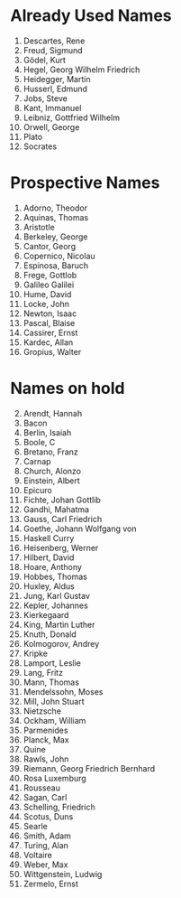 # Already Used Names

1. Descartes, Rene
1. Freud, Sigmund
1. Gödel, Kurt
1. Hegel, Georg Wilhelm Friedrich
1. Heidegger, Martin
1. Husserl, Edmund
1. Jobs, Steve
1. Kant, Immanuel
1. Leibniz, Gottfried Wilhelm
1. Orwell, George
1. Plato
1. Socrates


# Prospective Names

1. Adorno, Theodor
1. Aquinas, Thomas
1. Aristotle
1. Berkeley, George
1. Cantor, Georg
1. Copernico, Nicolau
1. Espinosa, Baruch
1. Frege, Gottlob
1. Galileo Galilei
1. Hume, David
1. Locke, John
1. Newton, Isaac
1. Pascal, Blaise
2. Cassirer, Ernst
3. Kardec, Allan
4. Gropius, Walter

# Names on hold

2. Arendt, Hannah
3. Bacon
4. Berlin, Isaiah
5. Boole, C
6. Bretano, Franz
7. Carnap
8. Church, Alonzo
9. Einstein, Albert
10. Epicuro
11. Fichte, Johan Gottlib
12. Gandhi, Mahatma  
13. Gauss, Carl Friedrich
14. Goethe, Johann Wolfgang von
15. Haskell Curry
16. Heisenberg, Werner
17. Hilbert, David
18. Hoare, Anthony
19. Hobbes, Thomas
20. Huxley, Aldus
21. Jung, Karl Gustav 
22. Kepler, Johannes
23. Kierkegaard
24. King, Martin Luther
25. Knuth, Donald
26. Kolmogorov, Andrey
27. Kripke
28. Lamport, Leslie
29. Lang, Fritz
30. Mann, Thomas
31. Mendelssohn, Moses
32. Mill, John Stuart
33. Nietzsche
34. Ockham, William
35. Parmenides
36. Planck, Max
37. Quine
38. Rawls, John
39. Riemann, Georg Friedrich Bernhard
40. Rosa Luxemburg
41. Rousseau
42. Sagan, Carl
43. Schelling, Friedrich
44. Scotus, Duns
45. Searle
46. Smith, Adam
47. Turing, Alan
48. Voltaire
49. Weber, Max
50. Wittgenstein, Ludwig
51. Zermelo, Ernst